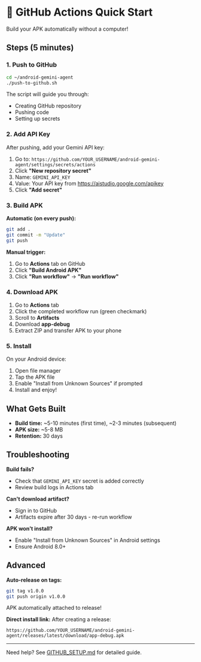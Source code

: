 # 🚀 GitHub Actions Quick Start

Build your APK automatically without a computer!

## Steps (5 minutes)

### 1. Push to GitHub

```bash
cd ~/android-gemini-agent
./push-to-github.sh
```

The script will guide you through:
- Creating GitHub repository
- Pushing code
- Setting up secrets

### 2. Add API Key

After pushing, add your Gemini API key:

1. Go to: `https://github.com/YOUR_USERNAME/android-gemini-agent/settings/secrets/actions`
2. Click **"New repository secret"**
3. Name: `GEMINI_API_KEY`
4. Value: Your API key from https://aistudio.google.com/apikey
5. Click **"Add secret"**

### 3. Build APK

**Automatic (on every push):**
```bash
git add .
git commit -m "Update"
git push
```

**Manual trigger:**
1. Go to **Actions** tab on GitHub
2. Click **"Build Android APK"**
3. Click **"Run workflow"** → **"Run workflow"**

### 4. Download APK

1. Go to **Actions** tab
2. Click the completed workflow run (green checkmark)
3. Scroll to **Artifacts**
4. Download **app-debug**
5. Extract ZIP and transfer APK to your phone

### 5. Install

On your Android device:
1. Open file manager
2. Tap the APK file
3. Enable "Install from Unknown Sources" if prompted
4. Install and enjoy!

## What Gets Built

- **Build time:** ~5-10 minutes (first time), ~2-3 minutes (subsequent)
- **APK size:** ~5-8 MB
- **Retention:** 30 days

## Troubleshooting

**Build fails?**
- Check that `GEMINI_API_KEY` secret is added correctly
- Review build logs in Actions tab

**Can't download artifact?**
- Sign in to GitHub
- Artifacts expire after 30 days - re-run workflow

**APK won't install?**
- Enable "Install from Unknown Sources" in Android settings
- Ensure Android 8.0+

## Advanced

**Auto-release on tags:**
```bash
git tag v1.0.0
git push origin v1.0.0
```
APK automatically attached to release!

**Direct install link:**
After creating a release:
```
https://github.com/YOUR_USERNAME/android-gemini-agent/releases/latest/download/app-debug.apk
```

---

Need help? See [GITHUB_SETUP.md](GITHUB_SETUP.md) for detailed guide.
